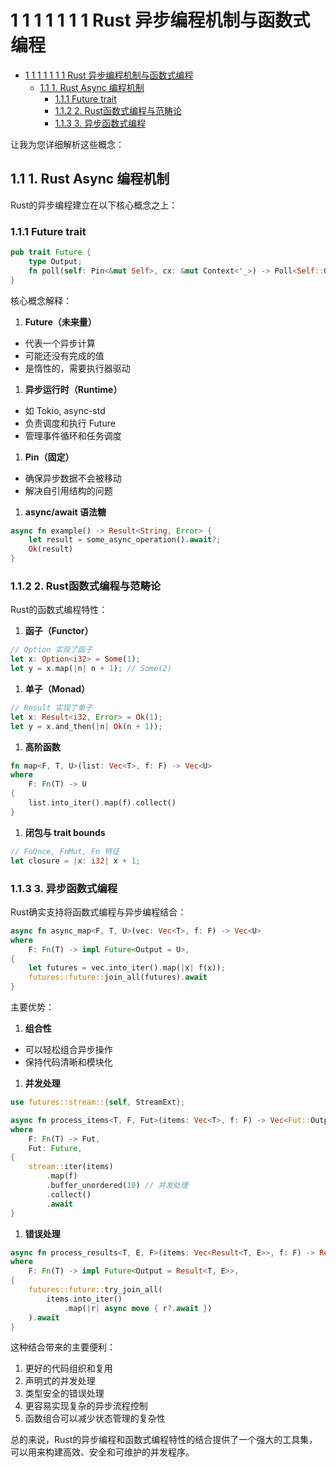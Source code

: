 # 1 1 1 1 1 1 1 Rust 异步编程机制与函数式编程

<!-- TOC START -->
- [1 1 1 1 1 1 1 Rust 异步编程机制与函数式编程](#1-1-1-1-1-1-1-rust-异步编程机制与函数式编程)
  - [1.1 1. Rust Async 编程机制](#1-rust-async-编程机制)
    - [1.1.1 Future trait](#future-trait)
    - [1.1.2 2. Rust函数式编程与范畴论](#2-rust函数式编程与范畴论)
    - [1.1.3 3. 异步函数式编程](#3-异步函数式编程)
<!-- TOC END -->

让我为您详细解析这些概念：

## 1.1 1. Rust Async 编程机制

Rust的异步编程建立在以下核心概念之上：

### 1.1.1 Future trait

```rust
pub trait Future {
    type Output;
    fn poll(self: Pin<&mut Self>, cx: &mut Context<'_>) -> Poll<Self::Output>;
}

```

核心概念解释：

1. **Future（未来量）**

- 代表一个异步计算
- 可能还没有完成的值
- 是惰性的，需要执行器驱动

1. **异步运行时（Runtime）**

- 如 Tokio, async-std
- 负责调度和执行 Future
- 管理事件循环和任务调度

1. **Pin（固定）**

- 确保异步数据不会被移动
- 解决自引用结构的问题

1. **async/await 语法糖**

```rust
async fn example() -> Result<String, Error> {
    let result = some_async_operation().await?;
    Ok(result)
}

```

### 1.1.2 2. Rust函数式编程与范畴论

Rust的函数式编程特性：

1. **函子（Functor）**

```rust
// Option 实现了函子
let x: Option<i32> = Some(1);
let y = x.map(|n| n + 1); // Some(2)

```

1. **单子（Monad）**

```rust
// Result 实现了单子
let x: Result<i32, Error> = Ok(1);
let y = x.and_then(|n| Ok(n + 1));

```

1. **高阶函数**

```rust
fn map<F, T, U>(list: Vec<T>, f: F) -> Vec<U>
where
    F: Fn(T) -> U
{
    list.into_iter().map(f).collect()
}

```

1. **闭包与 trait bounds**

```rust
// FnOnce, FnMut, Fn 特征
let closure = |x: i32| x + 1;

```

### 1.1.3 3. 异步函数式编程

Rust确实支持将函数式编程与异步编程结合：

```rust
async fn async_map<F, T, U>(vec: Vec<T>, f: F) -> Vec<U>
where
    F: Fn(T) -> impl Future<Output = U>,
{
    let futures = vec.into_iter().map(|x| f(x));
    futures::future::join_all(futures).await
}

```

主要优势：

1. **组合性**

- 可以轻松组合异步操作
- 保持代码清晰和模块化

1. **并发处理**

```rust
use futures::stream::{self, StreamExt};

async fn process_items<T, F, Fut>(items: Vec<T>, f: F) -> Vec<Fut::Output>
where
    F: Fn(T) -> Fut,
    Fut: Future,
{
    stream::iter(items)
        .map(f)
        .buffer_unordered(10) // 并发处理
        .collect()
        .await
}

```

1. **错误处理**

```rust
async fn process_results<T, E, F>(items: Vec<Result<T, E>>, f: F) -> Result<Vec<T>, E>
where
    F: Fn(T) -> impl Future<Output = Result<T, E>>,
{
    futures::future::try_join_all(
        items.into_iter()
            .map(|r| async move { r?.await })
    ).await
}

```

这种结合带来的主要便利：

1. 更好的代码组织和复用
2. 声明式的并发处理
3. 类型安全的错误处理
4. 更容易实现复杂的异步流程控制
5. 函数组合可以减少状态管理的复杂性

总的来说，Rust的异步编程和函数式编程特性的结合提供了一个强大的工具集，
可以用来构建高效、安全和可维护的并发程序。
